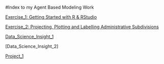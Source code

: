 #Index to my Agent Based Modeling Work

[Exercise_1: Getting Started with R & RStudio](Exercise1.md)

[Exercise_2: Projecting, Plotting and Labelling Administrative Subdivisions](Exercise2.md)

[Data_Science_Insight_1](DS_Insight_1.pdf)

[Data_Science_Insight_2]

[Project_1](Project_1.md)
